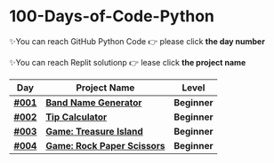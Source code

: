 # 100-Days-of-Code-Python

✨You can reach GitHub Python Code  👉 please click **the day number**

✨You can reach Replit solutionp  👉 lease click **the project name**

| Day | Project Name  | Level |
|---| ----- | ---------- |
|**[#001](https://github.com/fly-pixie/100-Days-of-Code-Python/blob/main/Day%20%2301%20-%20Band%20Name%20Generator/band_name_generator.py)**| **[Band Name Generator](https://replit.com/@fly-pixie/Day-1band-name-generator?v=1)** | **Beginner** |
|**[#002](https://github.com/fly-pixie/100-Days-of-Code-Python/tree/main/Day%20%2302%20-%20Tip%20Calculator)**| **[Tip Calculator](https://replit.com/@fly-pixie/Tip-Calculator-by-Fly?v=1)** | **Beginner** |
|**[#003](https://github.com/fly-pixie/100-Days-of-Code-Python/tree/main/Day%20%2303%20-%20Game%20%3A%20Treasure%20Island)**| **[Game: Treasure Island](https://replit.com/@fly-pixie/Treasure-island-by-Fly?v=1)** | **Beginner** |
|**[#004](https://github.com/fly-pixie/100-Days-of-Code-Python/tree/main/Day%20%2303%20-%20Game%20%3A%20Treasure%20Island)**| **[Game: Rock Paper Scissors](https://replit.com/@fly-pixie/Gamerock-paper-scissors-by-fly)** | **Beginner** |